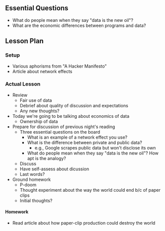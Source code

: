 ## Essential Questions

- What do people mean when they say "data is the new oil"?
- What are the economic differences between programs and data?

## Lesson Plan

### Setup

- Various aphorisms from "A Hacker Manifesto"
- Article about network effects

### Actual Lesson

- Review
    - Fair use of data
    - Debrief about quality of discussion and expectations
    - Any new thoughts?
- Today we're going to be talking about economics of data
    - Ownership of data
- Prepare for discussion of previous night's reading
    - Three essential questions on the board
        - What is an example of a network effect you use?
        - What is the difference between private and public data?
            - e.g., Google scrapes public data but won't disclose its own
        - What do people mean when they say "data is the new oil"? How apt is the analogy?
    - Discuss
    - Have self-assess about dicussion
    - Last words?
- Ground homework
    - P-doom
    - Thought experiment about the way the world could end b/c of paper clips
    - Initial thoughts?

#### Homework

- Read article about how paper-clip production could destroy the world
